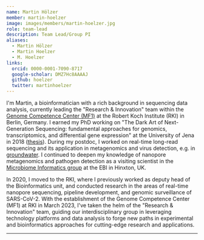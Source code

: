 ```yaml
---
name: Martin Hölzer
member: martin-hoelzer
image: images/members/martin-hoelzer.jpg
role: team-lead
description: Team Lead/Group PI
aliases:
  - Martin Hölzer
  - Martin Hoelzer
  - M. Hoelzer
links:
  orcid: 0000-0001-7090-8717
  google-scholar: DMZ7Hc8AAAAJ
  github: hoelzer
  twitter: martinhoelzer
---
```


I'm Martin, a bioinformatician with a rich background in sequencing data analysis, currently leading the "Research & Innovation" team within the [Genome Competence Center (MF1)](https://www.rki.de/EN/Content/Institute/DepartmentsUnits/MF/MF1/mf1_node.html) at the Robert Koch Institute (RKI) in Berlin, Germany. I earned my PhD working on "The Dark Art of Next-Generation Sequencing: fundamental approaches for genomics, transcriptomics, and differential gene expression" at the University of Jena in 2018 ([thesis](https://github.com/hoelzer/phd-thesis/blob/main/2017-phd-thesis-FSU-dark-art-martin-hoelzer.pdf)). During my postdoc, I worked on real-time long-read sequencing and its application in metagenomics and virus detection, e.g. in [groundwater](https://www.aquadiva.uni-jena.de/). I continued to deepen my knowledge of nanopore metagenomics and pathogen detection as a visiting scientist in the [Microbiome Informatics group](https://www.ebi.ac.uk/about/teams/microbiome-informatics) at the EBI in Hinxton, UK. 

In 2020, I moved to the RKI, where I previously worked as deputy head of the Bioinformatics unit, and conducted research in the areas of real-time nanopore sequencing, pipeline development, and genomic surveillance of SARS-CoV-2. With the establishment of the Genome Competence Center (MF1) at RKI in March 2023, I've taken the helm of the "Research & Innovation" team, guiding our interdisciplinary group in leveraging technology platforms and data analysis to forge new paths in experimental and bioinformatics approaches for cutting-edge research and applications.

<!--My research interests are vast, delving into transcriptomics & comparative genomics, _de novo_ assembly & annotation, and metagenomics & metatranscriptomics. A strong advocate for automation, I'm dedicated to creating user-friendly tools that facilitate researchers in getting biological insights, with a keen focus on workflow management systems and containerization to enhance our capabilities.

My team aims to bridge the gap between life sciences and computer science, employing advanced sequencing technologies to analyze (meta-)genomic and transcriptomic datasets related to infectious diseases, immunology, and medical sciences. This interdisciplinary approach has been instrumental in advancing our understanding of pathogen-host interactions and in supporting pandemic surveillance and containment efforts.-->

---
